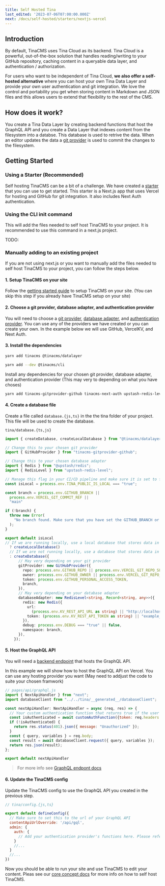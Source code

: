```yaml
---
title: Self Hosted Tina
last_edited: '2023-07-06T07:00:00.000Z'
next: /docs/self-hosted/starters/nextjs-vercel
---
```


## Introduction

By default, TinaCMS uses Tina Cloud as its backend. Tina Cloud is a powerful, out-of-the-box solution that handles reading/writing to your GitHub repository, caching content in a queryable data layer, and authentication / authorization.

For users who want to be independent of Tina Cloud, **we also offer a self-hosted alternative** where you can host your own Tina Data Layer and provide your own user authentication and git integration. We love the control and portability you get when storing content in Markdown and JSON files and this allows users to extend that flexibility to the rest of the CMS.


## How does it work?

You create a Tina Data Layer by creating backend functions that host the GraphQL API and you create a Data Layer that indexes content from the filesystem into a databse. This database is used to retrive the data. When an editor updates the data a [git provider](/docs/self-hosted/git-provider/overview/) is used to commit the changes to the filesystem.

## Getting Started

### Using a Starter (Recommended)

Self hosting TinaCMS can be a bit of a challenge. We have created a [starter](/docs/self-hosted/starters/overview/) that you can use to get started. This starter is a Next.js app that uses Vercel for hosting and GitHub for git integration. It also includes Next Auth authentication.


### Using the CLI init command

This will add the files needed to self host TinaCMS to your project. It is recommended to use this command in a next.js project.

TODO:

### Manually adding to an existing project

If you are not using next.js or you want to manually add the files needed to self host TinaCMS to your project, you can follow the steps below.

#### 1. Setup TinaCMS on your site

Follow the [getting started guide](/docs/setup-overview/) to setup TinaCMS on your site. (You can skip this step if you already have TinaCMS setup on your site)

#### 2. Choose a git provider, database adapter, and authentication provider

You will need to choose a [git provider](/docs/self-hosted/git-provider/overview/), [database adapter](/docs/self-hosted/database-adapter/overview/), and [authentication provider](/docs/self-hosted/authentication-provider/overview/). You can use any of the providers we have created or you can create your own. In the example below we will use GitHub, VercelKV, and Next Auth.

#### 3. Install the dependencies

```bash
yarn add tinacms @tinacms/datalayer
```

```bash
yarn add --dev @tinacms/cli
```

Install any dependencies for your chosen git provider, database adapter, and authentication provider (This may very to depending on what you have choses)

```bash
yarn add tinacms-gitprovider-github tinacms-next-auth upstash-redis-level @upstash/redis
```

#### 4. Create a database file

Create a file called `database.{js,ts}` in the the tina folder of your project. This file will be used to create the database.

`tina/database.{ts,js}`

```ts
import { createDatabase, createLocalDatabase } from "@tinacms/datalayer";

// Change this to your chosen git provider
import { GitHubProvider } from "tinacms-gitprovider-github";

// Change this to your chosen database adapter
import { Redis } from "@upstash/redis";
import { RedisLevel } from "upstash-redis-level";

// Manage this flag in your CI/CD pipeline and make sure it is set to false in production
const isLocal = process.env.TINA_PUBLIC_IS_LOCAL === "true";

const branch = process.env.GITHUB_BRANCH ||
  process.env.VERCEL_GIT_COMMIT_REF ||
  "main"

if (!branch) {
  throw new Error(
    "No branch found. Make sure that you have set the GITHUB_BRANCH or process.env.VERCEL_GIT_COMMIT_REF environment variable."
  );
}

export default isLocal
// If we are running locally, use a local database that stores data in memory and writes to the locac filesystem on save
  ? createLocalDatabase()
  // If we are not running locally, use a database that stores data in redis and Saves data to github
  : createDatabase({
      // May very depending on your git provider
      gitProvider: new GitHubProvider({
        repo: process.env.GITHUB_REPO || process.env.VERCEL_GIT_REPO_SLUG,
        owner: process.env.GITHUB_OWNER || process.env.VERCEL_GIT_REPO_OWNER,
        token: process.env.GITHUB_PERSONAL_ACCESS_TOKEN,
        branch,
      }),
      // May very depending on your database adapter
      databaseAdapter: new RedisLevel<string, Record<string, any>>({
        redis: new Redis({
          url:
            (process.env.KV_REST_API_URL as string) || "http://localhost:8079",
          token: (process.env.KV_REST_API_TOKEN as string) || "example_token",
        }),
        debug: process.env.DEBUG === "true" || false,
        namespace: branch,
      }),
    });
```


#### 5. Host the GraphQL API

You will need a [backend endpoint](/docs/self-hosted/graphql-endpoint/overview) that hosts the GraphQL API.

In this example we will show how to host the GraphQL API on Vercel. You can use any hosting provider you want (May need to addjust the code to suite your chosen framwork)

```js
// pages/api/graphql.js
import { NextApiHandler } from "next";
import databaseClient from "../../tina/__generated__/databaseClient";

const nextApiHandler: NextApiHandler = async (req, res) => {
  // Your custom authentication function that returns true if the user is authenticated.
  const isAuthenticated = await customAuthFunction({token: req.headers.authorization});
  if (!isAuthenticated) {
    return res.status(401).json({ message: "Unauthorized" });
  }
  const { query, variables } = req.body;
  const result = await databaseClient.request({ query, variables });
  return res.json(result);
};

export default nextApiHandler
```

> For more info see [GraphQL endpont docs](/docs/self-hosted/graphql-endpoint/overview)

#### 6. Update the TinaCMS config

Update the TinaCMS config to use the GraphQL API you created in the previous step.

```js
// tina/config.{js,ts}

export default defineConfig({
  // Make sure to set this to the url of your GraphQL API
  contentApiUrlOverride: '/api/gql',
  admin: {
    auth: {
      // Add your authentication provider's functions here. Please refer to the docs for your chosen authentication provider.
    }
    //...
  }
  //...
})
```

Now you should be able to run your site and use TinaCMS to edit your content. Pleas see our [core concept docs](/docs/self-hosted/core-concepts/overview/) for more info on how to self host TinaCMS.

